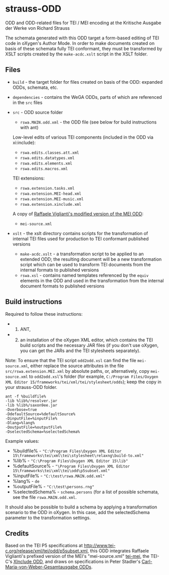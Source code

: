 strauss-ODD
===========

ODD and ODD-related files for TEI / MEI encoding at the Kritische Ausgabe der Werke von Richard Strauss

The schemata generated with this ODD target a form-based editing of TEI code in oXygen's Author Mode. In order to make documents created on basis of these schemata fully TEI conformant, they must be transformed by XSLT scripts created by the `make-acdc.xslt` script in the XSLT folder. 
 
Files
-----

- `build` - the target folder for files created on basis of the ODD: expanded ODDs, schemata, etc.

- `dependencies` - contains the WeGA ODDs, parts of which are referenced in the `src` files

- `src` - ODD source folder 

    - `rswa.MAIN.odd.xml` - the ODD file (see below for build instructions with ant)

    Low-level edits of various TEI components (included in the ODD via xi:include):

    - `rswa.edits.classes.att.xml`
    - `rswa.edits.datatypes.xml`
    - `rswa.edits.elements.xml`
    - `rswa.edits.macros.xml`

    TEI extensions:

    - `rswa.extension.tasks.xml`
    - `rswa.extension.MEI-head.xml`
    - `rswa.extension.MEI-music.xml`
    - `rswa.extension.xinclude.xml`

    A copy of [Raffaele Viglianti's modified version of the MEI ODD](https://github.com/TEI-Music-SIG/tei-mei/):

    - `mei-source.xml`

- `xslt` - the xslt directory contains scripts for the transformation of internal TEI files used for production to TEI conformant published versions
 
    - `make-acdc.xslt` - a transformation script to be applied to an extended ODD; the resulting document will be a new transformation script which can be used to transform TEI documents from the internal formats to published versions
    - `rswa.xsl` - contains named templates referenced by the `equiv` elements in the ODD and used in the transformation from the internal document formats to published versions


Build instructions
------------------

Required to follow these instructions: 
- 1. ANT, 
- 2. an installation of the oXygen XML editor, which contains the TEI build scripts and the necessary JAR files (if you don't use oXygen, you can get the JARs and the TEI stylesheets separately).

Note: To ensure that the TEI script `odd2odd.xsl` can find the file `mei-source.xml`, either replace the source attributes in the file `src/rswa.extension.MEI.xml` by absolute paths, or, alternatively, copy `mei-source.xml` to `odd2odd.xsl`'s folder (for example, `C:/Program Files/Oxygen XML Editor 15/frameworks/tei/xml/tei/stylesheet/odds`); keep the copy in your strauss-ODD folder.

```
ant -f %buildfile% 
-lib %lib%/resolver.jar 
-lib %lib%/saxon9ee.jar 
-Dverbose=true 
-DdefaultSource=%defaultSource% 
-DinputFile=%inputFile% 
-Dlang=%lang% 
-DoutputFile=%outputFile% 
-DselectedSchema=%selectedSchema%
```

Example values:
- %buildfile% - `"C:\Program Files\Oxygen XML Editor 15\frameworks\tei\xml\tei\stylesheet\relaxng\build-to.xml"`
- %lib% - `"C:\Program Files\Oxygen XML Editor 15\lib"`
- %defaultSource% - `"\Program Files\Oxygen XML Editor 15\frameworks\tei\xml\tei\odd\p5subset.xml"`
- %inputFile% - `"C:\test\rswa.MAIN.odd.xml"`
- %lang% - `de`
- %outputFile% - `"C:\test\persons.rng"`
- %selectedSchema% - `schema.persons` (for a list of possible schemata, see the file `rswa.MAIN.odd.xml`.

It should also be possible to build a schema by applying a transformation scenario to the ODD in oXygen. In this case, add the selectedSchema parameter to the transformation settings.


Credits
-------

Based on the TEI P5 specifications at http://www.tei-c.org/release/xml/tei/odd/p5subset.xml, this ODD integrates Raffaele Viglianti's prefixed version of the MEI's "mei-source.xml" [tei-mei](https://github.com/TEI-Music-SIG/tei-mei/), the TEI-C's [XInclude ODD](http://www.tei-c.org/release/xml/tei/custom/odd/tei_xinclude.odd), and draws on specifications in Peter Stadler's [Carl-Maria-von-Weber-Gesamtausgabe ODDs](https://github.com/Edirom/WeGA-ODD).
